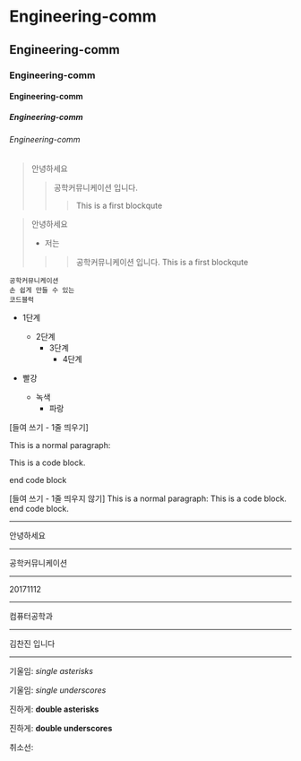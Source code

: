 # Engineering-comm
## Engineering-comm
### Engineering-comm
#### Engineering-comm
##### Engineering-comm
###### Engineering-comm


> 안녕하세요
>> 공학커뮤니케이션 입니다.
>>> This is a first blockqute

> 안녕하세요
> + 저는
>>> 공학커뮤니케이션 입니다.
>>> This is a first blockqute

```
공학커뮤니케이션
손 쉽게 만들 수 있는
코드블럭
```

* 1단계
    - 2단계
        + 3단계
            + 4단계
     
* 빨강
  * 녹색
    * 파랑

[들여 쓰기 - 1줄 띄우기]

This is a normal paragraph:

This is a code block.

end code block

[들여 쓰기 - 1줄 띄우지 않기]
This is a normal paragraph:
This is a code block.
end code block.

* * *
안녕하세요
***
공학커뮤니케이션
*****
20171112
- - -
컴퓨터공학과

---------------------------------------
김찬진 입니다
* * *

기울임: *single asterisks*

기울임: _single underscores_

진하게: **double asterisks**

진하게: __double underscores__

취소선: 
